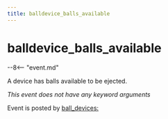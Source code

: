 ```yaml
---
title: balldevice_balls_available
---
```


# balldevice_balls_available


--8<-- "event.md"

A device has balls available to be ejected.

*This event does not have any keyword arguments*

Event is posted by [ball_devices:](../config/ball_devices.md)
